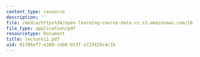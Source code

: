 ```yaml
---
content_type: resource
description: ''
file: /media/https%3A/open-learning-course-data-rc.s3.amazonaws.com/18-366-random-walks-and-diffusion-fall-2006/01786ef7e380ceb0b53fa723429c4c1b_lecture11.pdf
file_type: application/pdf
resourcetype: Document
title: lecture11.pdf
uid: 01786ef7-e380-ceb0-b53f-a723429c4c1b
---
```

